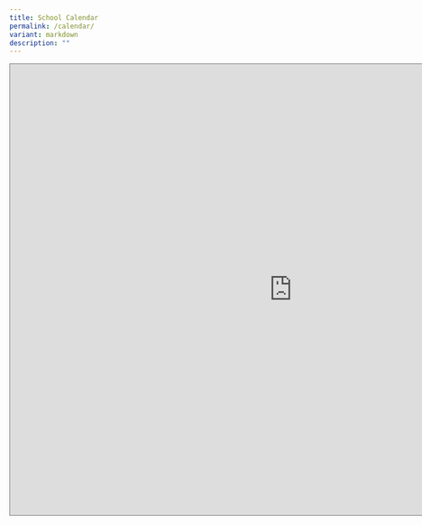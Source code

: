 ```yaml
---
title: School Calendar
permalink: /calendar/
variant: markdown
description: ""
---
```

<iframe scrolling="no" frameborder="0" height="800" width="1000" style="border:solid 1px #777" src="https://calendar.google.com/calendar/embed?height=600&amp;wkst=1&amp;bgcolor=%234285F4&amp;ctz=Asia%2FSingapore&amp;title=Evergreen%20Primary%20School%20&amp;src=ZWdwc3B1YmxpY0BnbWFpbC5jb20&amp;src=ZW4uc2luZ2Fwb3JlI2hvbGlkYXlAZ3JvdXAudi5jYWxlbmRhci5nb29nbGUuY29t&amp;color=%230B8043&amp;color=%23F6BF26"></iframe>
